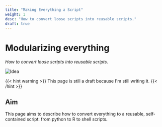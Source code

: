 ```yaml
---
title: "Making Everything a Script"
weight: 1
desc: "How to convert loose scripts into reusable scripts."
draft: true
---
```


# Modularizing everything
*How to convert loose scripts into reusable scripts.*

![Idea](https://img.shields.io/badge/status-idea-lightgrey)

{{< hint warning >}}
This page is still a draft because I'm still writing it.
{{< /hint >}}

## Aim
This page aims to describe how to convert everything to a reusable, self-contained script: from python to R to shell scripts.
